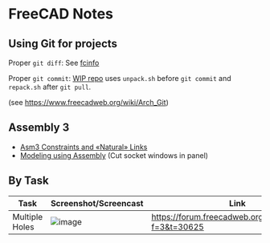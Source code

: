 # FreeCAD Notes 

## Using Git for projects 

Proper `git diff`: See [fcinfo](https://github.com/FreeCAD/FreeCAD/blob/71088bfb946c56abc7020c30c8019007bfe0ddcf/src/Tools/fcinfo#L34-L41)

Proper `git commit`: [WIP repo](https://github.com/ceremcem/fc-asm3-test/tree/use-proper-diffs) uses `unpack.sh` before `git commit` and `repack.sh` after `git pull`.

(see https://www.freecadweb.org/wiki/Arch_Git)


## Assembly 3

* [Asm3 Constraints and «Natural» Links](https://www.dropbox.com/s/k40drc9rlkflrjs/Asm3_contr_et_liaisons_courantes_En.pdf?dl=0)
* [Modeling using Assembly](https://github.com/realthunder/FreeCAD_assembly3/wiki/Modeling-using-Assembly) (Cut socket windows in panel)


## By Task 

| Task | Screenshot/Screencast | Link | 
| ---- | --------------------- | ---- |
| Multiple Holes | ![image](https://user-images.githubusercontent.com/6639874/44943027-5589ee00-adc7-11e8-95d8-29288d94fb86.png) | https://forum.freecadweb.org/viewtopic.php?f=3&t=30625 | 


